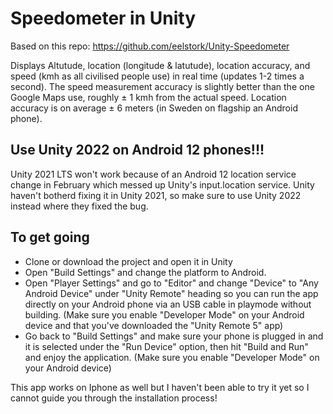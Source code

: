 # Speedometer in Unity
Based on this repo: https://github.com/eelstork/Unity-Speedometer

Displays Altutude, location (longitude & latutude), location accuracy, and speed (kmh as all civilised people use) in real time (updates 1-2 times a second).
The speed measurement accuracy is slightly better than the one Google Maps use, roughly ± 1 kmh from the actual speed. Location accuracy is on average ± 6 meters (in Sweden on flagship an Android phone).

## Use Unity 2022 on Android 12 phones!!! 

Unity 2021 LTS won't work because of an Android 12 location service change in February which messed up Unity's input.location service. Unity haven't botherd fixing it in Unity 2021, so make sure to use Unity 2022 instead where they fixed the bug.

## To get going
- Clone or download the project and open it in Unity
- Open "Build Settings" and change the platform to Android.
- Open "Player Settings" and go to "Editor" and change "Device" to "Any Android Device" under "Unity Remote" heading so you can run the app directly on your Android phone via an USB cable in playmode without building. (Make sure you enable "Developer Mode" on your Android device and that you've downloaded the "Unity Remote 5" app)
- Go back to "Build Settings" and make sure your phone is plugged in and it is selected under the "Run Device" option, then hit "Build and Run" and enjoy the application. (Make sure you enable "Developer Mode" on your Android device)

This app works on Iphone as well but I haven't been able to try it yet so I cannot guide you through the installation process!

